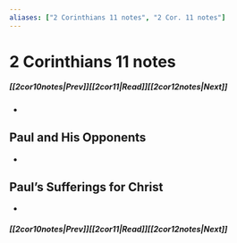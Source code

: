 ```yaml
---
aliases: ["2 Corinthians 11 notes", "2 Cor. 11 notes"]
---
```

# 2 Corinthians 11 notes
##### <span class=arrow-left></span>[[2cor10notes|Prev]]<span class=navigation-separator></span>[[2cor11|Read]]<span class=navigation-separator></span>[[2cor12notes|Next]]<span class=arrow-right></span>
- 
## Paul and His Opponents
- 
## Paul’s Sufferings for Christ
- 
##### <span class=arrow-left></span>[[2cor10notes|Prev]]<span class=navigation-separator></span>[[2cor11|Read]]<span class=navigation-separator></span>[[2cor12notes|Next]]<span class=arrow-right></span>